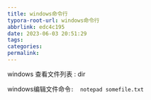 ```yaml
---
title: windows命令行
typora-root-url: windows命令行
abbrlink: edc4c195
date: 2023-06-03 20:51:29
tags:
categories:
permalink:
---
```




windows 查看文件列表 :  dir

windows编辑文件命令`:  notepad somefile.txt`

